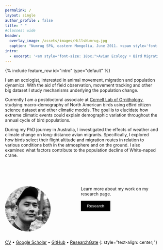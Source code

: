 ```yaml
---
permalink: /
layout: single
author_profile : false
title: " "
#classes: wide
header:
  overlay_image: /assets/images/HillsNumrug.jpg
  caption: "Numrug SPA, eastern Mongolia, June 2011. <span style='font-size: 10px;'>&copy; Batbayar Galtbalt</span>"
intro: 
  - excerpt: '<em style="font-size: 18px;">Avian Ecology • Bird Migration • Population Dynamics • Quantitative Ecology</em>'
---
```

{% include feature_row id="intro" type="default"  %}

<!-- &nbsp; -->

I am an ecologist, interested in animal movement, migration and population dynamics. With the aid 
of field observation, movement tracking and other big dataset I study mechanisms 
underlying the population change.

Currently I am a postdoctoral associate at [Cornell Lab of Ornithology](https://www.birds.cornell.edu/home/staff/batbayar-galtbalt/), studying macro-demography 
of North American birds using eBird citizen science dataset and other climatic models. The goal 
is to elucidate how extreme climatic events could explain demographic variation throughout the 
annual cycle of bird populations. 

During my PhD journey in Australia, I investigated the effects of weather and climate change on 
long-distance avian migrants. Specifically, I explored how birds select their flight altitude and 
migration routes in relation to various conditions both in the atmosphere and on the ground. I 
also examined what factors contribute to the population decline of White-naped crane.


<div style="height: 60px; margin-bottom: 20px;"></div>

<div style="float: left; margin-right: 100px;">
  <img src="/assets/images/bio_photo.jpg" alt="bio" style="width: 150px; height: 150px; border-radius: 50%;">
</div>




Learn more about my work on my research page.

[<button style="padding: 10px 20px; background-color: black; color: white; text-decoration: none; border: none; border-radius: 0px;">Research</button>](/research/)

<div style="height: 60px; margin-bottom: 20px;"></div>


[CV](#) • [Google Scholar](https://scholar.google.com.au/citations?user=lyXjumMAAAAJ&hl=en) • [GitHub](https://github.com/bgaltbalt) • [ResearchGate](https://www.researchgate.net/profile/Batbayar-Galtbalt)
{: style="text-align: center;"}
